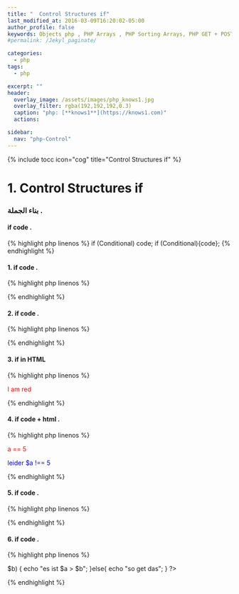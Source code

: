 ```yaml
---
title: "  Control Structures if"
last_modified_at: 2016-03-09T16:20:02-05:00
author_profile: false
keywords: Objects php , PHP Arrays , PHP Sorting Arrays, PHP GET + POST + REQUEST,  Control Structures if ,
#permalink: /Jekyl_paginate/

categories:
  - php
tags:
  - php

excerpt: ""
header:
  overlay_image: /assets/images/php_knows1.jpg
  overlay_filter: rgba(192,192,192,0.3)
  caption: "php: [**knows1**](https://knows1.com)"
  actions:

sidebar:
  nav: "php-Control"
---
```

{% include tocc icon="cog" title="Control Structures if" %}

# 1. Control Structures if

### بناء الجملة .
#### if code .
{% highlight php linenos %}
if (Conditional) code;
if (Conditional){code};
{% endhighlight %}

#### 1. if code .
{% highlight php linenos %}
<?php
$knows1 = 1;
$knows2 = 2;
if ($knows1 < $knows2)
echo "Hlloo Hier ist knows1";
// Outbut = Hlloo Hier ist knows1
?>
{% endhighlight %}

#### 2. if code .
{% highlight php linenos %}
<?php
$knows1 = 2;
$knows2 = 2;
if ($knows1 < $knows2)
echo "Hlloo Hier ist knows1";
// Outbut = NULL
?>
{% endhighlight %}

#### 3. if in HTML

{% highlight php linenos %}
<?php
if ($a == null): ?>
<p style="color:red;">I am red</p>
<?php endif; ?>
{% endhighlight %}

#### 4. if code + html .
{% highlight php linenos %}
<!DOCTYPE html>
<html>
<body>
<?php
$a=6;
if ($a == 5): ?>
   <p style="color:red;">a == 5 </p>
  <?php else: ?>
<p style="color:blue;">leider $a !== 5</p>
<?php endif; ?>
</body>
</html>
{% endhighlight %}

#### 5. if code .

{% highlight php linenos %}
<?php
$a = false;
$b = false;

if ( $a ) {
    $a = 'es ist true';
}elseif($b) {

echo $b = "es ist false";    

}else {
    echo $c = "es ist nicht false und true ";
}
echo $a;
?>
{% endhighlight %}

#### 6. if code .

{% highlight php linenos %}
<?php
  $a="knows0";
  $b="knows0";

  if ($a<$b)
     {
    echo " es ist $a < $b ";
    }elseif ($a>$b) {

  echo  "es ist $a > $b";

  }else{

  echo "so get das";

  }              
?>
{% endhighlight %}
